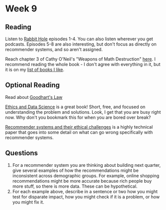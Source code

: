 # Week 9

## Reading

Listen to [Rabbit Hole](https://www.nytimes.com/2020/04/16/podcasts/rabbit-hole-internet-youtube-virus.html) episodes 1-4.  You can also listen wherever you get podcasts. Episodes 5-8 are also interesting, but don't focus as directly on recommender systems, and so aren't assigned.

Reach chapter 3 of Cathy O'Neil's "Weapons of Math Destruction" [here](https://github.com/jemmott/dsc180a06-fa20/blob/master/papers/Weapons-of-Math-Destruction-Cathy-ONeil-pages-deleted.pdf).  I recommend reading the whole book - I don't agree with everything in it, but it is on my [list of books I like](https://github.com/jemmott/books).

## Optional Reading

Read about [Goodhart's Law](https://en.wikipedia.org/wiki/Goodhart%27s_law)

[Ethics and Data Science](https://resources.oreilly.com/examples/0636920203964/) is a great book!  Short, free, and focused on understanding the problem and solutions.  Look, I get that you are busy right now.  Why don't you bookmark this for when you are bored over break?

[Recommender systems and their ethical challenges](https://github.com/jemmott/dsc180a06-fa20/blob/master/papers/RecommenderSystemsAndTheirEthics.pdf) is a highly technical paper that goes into some detail on what can go wrong specifically with recommender systems.

## Questions

1. For a recommender system you are thinking about building next quarter, give several examples of how the recommendations might be inconsistent across demographic groups.  For example, online shopping recommendations might be more accurate because rich people buy more stuff, so there is more data. These can be hypothetical.
2. For each example above, describe in a sentence or two how you might test for disparate impact, how you might check if it is a problem, or how you might fix it.

